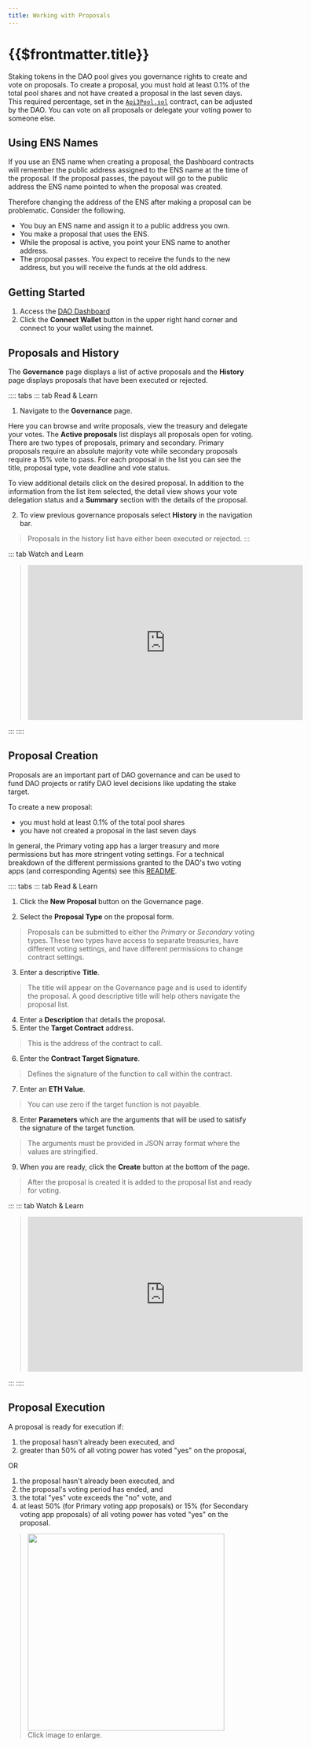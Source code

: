 ```yaml
---
title: Working with Proposals
---
```


# {{$frontmatter.title}}

<TocHeader />
<TOC class="table-of-contents" :include-level="[2,3]" />

Staking tokens in the DAO pool gives you governance rights to create and vote on proposals. To create a proposal, you must hold at least 0.1% of the total pool shares and not have created a proposal in the last seven days. This required percentage, set in the [`Api3Pool.sol`](https://github.com/api3dao/api3-dao/blob/main/packages/pool/contracts/Api3Pool.sol) contract, can be adjusted by the DAO. You can vote on all proposals or delegate your voting power to someone else.

## Using ENS Names

If you use an ENS name when creating a proposal, the Dashboard contracts will remember the public address assigned to the ENS name at the time of the proposal. If the proposal passes, the payout will go to the public address the ENS name pointed to when the proposal was created.

Therefore changing the address of the ENS after making a proposal can be problematic. Consider the following. 
- You buy an ENS name and assign it to a public address you own. 
- You make a proposal that uses the ENS.
- While the proposal is active, you point your ENS name to another address.
- The proposal passes. You expect to receive the funds to the new address, but you will receive the funds at the old address.
  
## Getting Started

1. Access the [DAO Dashboard](https://api3.eth.link/)
2. Click the **Connect Wallet** button in the upper right hand corner and connect to your wallet using the mainnet.

<!-------------------------->
## Proposals and History

  The **Governance** page displays a list of active proposals and the **History** page displays proposals that have been executed or rejected.

  :::: tabs
  ::: tab Read & Learn
  1. Navigate to the **Governance** page.

  Here you can browse and write proposals, view the treasury and delegate your votes.  The **Active proposals** list displays all proposals open for voting. There are two types of proposals, primary and secondary. Primary proposals require an absolute majority vote while secondary proposals require a 15% vote to pass. For each proposal in the list you can see the title, proposal type, vote deadline and vote status.

  To view additional details click on the desired proposal. In addition to the information from the list item selected, the detail view shows your vote delegation status and a **Summary** section with the details of the proposal.

  2. To view previous governance proposals select **History** in the navigation bar.
  
  > Proposals in the history list have either been executed or rejected.
  :::

  ::: tab Watch and Learn
  > <iframe width="560" height="315" src="https://www.youtube.com/embed/k0XEkJtWAGk" title="YouTube video player" frameborder="0" allow="accelerometer; autoplay; clipboard-write; encrypted-media; gyroscope; picture-in-picture" allowfullscreen></iframe>
  :::
  ::::

<!-------------------------->
## Proposal Creation
  Proposals are an important part of DAO governance and can be used to fund DAO projects or ratify DAO level decisions like updating the stake target.

  To create a new proposal:
  - you must hold at least 0.1% of the total pool shares
  - you have not created a proposal in the last seven days

  In general, the Primary voting app has a larger treasury and more permissions but has more stringent voting settings. For a technical breakdown of the different permissions granted to the DAO's two voting apps (and corresponding Agents) see this [README](https://github.com/api3dao/api3-dao/blob/develop/packages/dao/README.md#permissions).

  :::: tabs
  ::: tab Read & Learn

  1. Click the **New Proposal** button on the Governance page.

  2. Select the **Proposal Type** on the proposal form.

  > Proposals can be submitted to either the *Primary* or *Secondary* voting types. These two types have access to separate treasuries, have different voting settings, and have different permissions to change contract settings.

  3. Enter a descriptive **Title**.
  > The title will appear on the Governance page and is used to identify the proposal. A good descriptive title will help others navigate the proposal list.

  4. Enter a **Description** that details the proposal.
  5. Enter the **Target Contract** address.
  > This is the address of the contract to call.
  6. Enter the **Contract Target Signature**.
  > Defines the signature of the function to call within the contract.
  7. Enter an **ETH Value**.
  > You can use zero if the target function is not payable.
  8. Enter **Parameters** which are the arguments that will be used to satisfy the signature of the target function.
  > The arguments must be provided in JSON array format where the values are stringified.
  9. When you are ready, click the **Create** button at the bottom of the page.
  > After the proposal is created it is added to the proposal list and ready for voting.


  :::
  ::: tab Watch & Learn
  > <iframe width="560" height="315" src="https://www.youtube.com/embed/XO1iA3wSYMQ" title="YouTube video player" frameborder="0" allow="accelerometer; autoplay; clipboard-write; encrypted-media; gyroscope; picture-in-picture" allowfullscreen></iframe>
  :::
  ::::

## Proposal Execution

A proposal is ready for execution if:

1. the proposal hasn't already been executed, and 
2. greater than 50% of all voting power has voted "yes" on the proposal,

OR

1. the proposal hasn't already been executed, and 
2. the proposal's voting period has ended, and
3. the total "yes" vote exceeds the "no" vote, and
4. at least 50% (for Primary voting app proposals) or 15% (for Secondary voting app proposals) of all voting power has voted "yes" on the proposal.

> <p align="left">
>  <img src="../../figures/dashboard/executable-proposal.png" width="400" />
> <br/>Click image to enlarge.
> </p>

